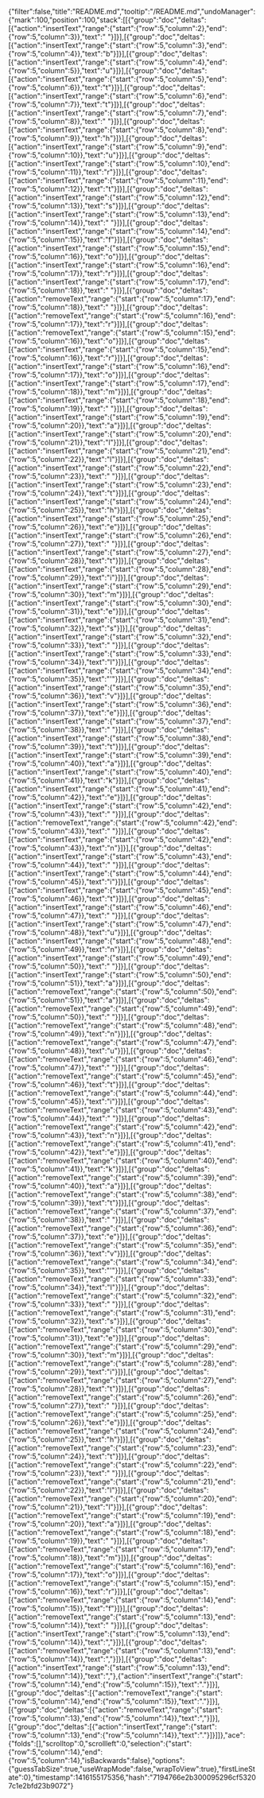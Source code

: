 {"filter":false,"title":"README.md","tooltip":"/README.md","undoManager":{"mark":100,"position":100,"stack":[[{"group":"doc","deltas":[{"action":"insertText","range":{"start":{"row":5,"column":2},"end":{"row":5,"column":3}},"text":" "}]}],[{"group":"doc","deltas":[{"action":"insertText","range":{"start":{"row":5,"column":3},"end":{"row":5,"column":4}},"text":"b"}]}],[{"group":"doc","deltas":[{"action":"insertText","range":{"start":{"row":5,"column":4},"end":{"row":5,"column":5}},"text":"u"}]}],[{"group":"doc","deltas":[{"action":"insertText","range":{"start":{"row":5,"column":5},"end":{"row":5,"column":6}},"text":"t"}]}],[{"group":"doc","deltas":[{"action":"insertText","range":{"start":{"row":5,"column":6},"end":{"row":5,"column":7}},"text":"t"}]}],[{"group":"doc","deltas":[{"action":"insertText","range":{"start":{"row":5,"column":7},"end":{"row":5,"column":8}},"text":" "}]}],[{"group":"doc","deltas":[{"action":"insertText","range":{"start":{"row":5,"column":8},"end":{"row":5,"column":9}},"text":"h"}]}],[{"group":"doc","deltas":[{"action":"insertText","range":{"start":{"row":5,"column":9},"end":{"row":5,"column":10}},"text":"u"}]}],[{"group":"doc","deltas":[{"action":"insertText","range":{"start":{"row":5,"column":10},"end":{"row":5,"column":11}},"text":"r"}]}],[{"group":"doc","deltas":[{"action":"insertText","range":{"start":{"row":5,"column":11},"end":{"row":5,"column":12}},"text":"t"}]}],[{"group":"doc","deltas":[{"action":"insertText","range":{"start":{"row":5,"column":12},"end":{"row":5,"column":13}},"text":"s"}]}],[{"group":"doc","deltas":[{"action":"insertText","range":{"start":{"row":5,"column":13},"end":{"row":5,"column":14}},"text":" "}]}],[{"group":"doc","deltas":[{"action":"insertText","range":{"start":{"row":5,"column":14},"end":{"row":5,"column":15}},"text":"f"}]}],[{"group":"doc","deltas":[{"action":"insertText","range":{"start":{"row":5,"column":15},"end":{"row":5,"column":16}},"text":"o"}]}],[{"group":"doc","deltas":[{"action":"insertText","range":{"start":{"row":5,"column":16},"end":{"row":5,"column":17}},"text":"r"}]}],[{"group":"doc","deltas":[{"action":"insertText","range":{"start":{"row":5,"column":17},"end":{"row":5,"column":18}},"text":" "}]}],[{"group":"doc","deltas":[{"action":"removeText","range":{"start":{"row":5,"column":17},"end":{"row":5,"column":18}},"text":" "}]}],[{"group":"doc","deltas":[{"action":"removeText","range":{"start":{"row":5,"column":16},"end":{"row":5,"column":17}},"text":"r"}]}],[{"group":"doc","deltas":[{"action":"removeText","range":{"start":{"row":5,"column":15},"end":{"row":5,"column":16}},"text":"o"}]}],[{"group":"doc","deltas":[{"action":"insertText","range":{"start":{"row":5,"column":15},"end":{"row":5,"column":16}},"text":"r"}]}],[{"group":"doc","deltas":[{"action":"insertText","range":{"start":{"row":5,"column":16},"end":{"row":5,"column":17}},"text":"o"}]}],[{"group":"doc","deltas":[{"action":"insertText","range":{"start":{"row":5,"column":17},"end":{"row":5,"column":18}},"text":"m"}]}],[{"group":"doc","deltas":[{"action":"insertText","range":{"start":{"row":5,"column":18},"end":{"row":5,"column":19}},"text":" "}]}],[{"group":"doc","deltas":[{"action":"insertText","range":{"start":{"row":5,"column":19},"end":{"row":5,"column":20}},"text":"a"}]}],[{"group":"doc","deltas":[{"action":"insertText","range":{"start":{"row":5,"column":20},"end":{"row":5,"column":21}},"text":"l"}]}],[{"group":"doc","deltas":[{"action":"insertText","range":{"start":{"row":5,"column":21},"end":{"row":5,"column":22}},"text":"l"}]}],[{"group":"doc","deltas":[{"action":"insertText","range":{"start":{"row":5,"column":22},"end":{"row":5,"column":23}},"text":" "}]}],[{"group":"doc","deltas":[{"action":"insertText","range":{"start":{"row":5,"column":23},"end":{"row":5,"column":24}},"text":"t"}]}],[{"group":"doc","deltas":[{"action":"insertText","range":{"start":{"row":5,"column":24},"end":{"row":5,"column":25}},"text":"h"}]}],[{"group":"doc","deltas":[{"action":"insertText","range":{"start":{"row":5,"column":25},"end":{"row":5,"column":26}},"text":"e"}]}],[{"group":"doc","deltas":[{"action":"insertText","range":{"start":{"row":5,"column":26},"end":{"row":5,"column":27}},"text":" "}]}],[{"group":"doc","deltas":[{"action":"insertText","range":{"start":{"row":5,"column":27},"end":{"row":5,"column":28}},"text":"t"}]}],[{"group":"doc","deltas":[{"action":"insertText","range":{"start":{"row":5,"column":28},"end":{"row":5,"column":29}},"text":"i"}]}],[{"group":"doc","deltas":[{"action":"insertText","range":{"start":{"row":5,"column":29},"end":{"row":5,"column":30}},"text":"m"}]}],[{"group":"doc","deltas":[{"action":"insertText","range":{"start":{"row":5,"column":30},"end":{"row":5,"column":31}},"text":"e"}]}],[{"group":"doc","deltas":[{"action":"insertText","range":{"start":{"row":5,"column":31},"end":{"row":5,"column":32}},"text":"s"}]}],[{"group":"doc","deltas":[{"action":"insertText","range":{"start":{"row":5,"column":32},"end":{"row":5,"column":33}},"text":" "}]}],[{"group":"doc","deltas":[{"action":"insertText","range":{"start":{"row":5,"column":33},"end":{"row":5,"column":34}},"text":"I"}]}],[{"group":"doc","deltas":[{"action":"insertText","range":{"start":{"row":5,"column":34},"end":{"row":5,"column":35}},"text":"'"}]}],[{"group":"doc","deltas":[{"action":"insertText","range":{"start":{"row":5,"column":35},"end":{"row":5,"column":36}},"text":"v"}]}],[{"group":"doc","deltas":[{"action":"insertText","range":{"start":{"row":5,"column":36},"end":{"row":5,"column":37}},"text":"e"}]}],[{"group":"doc","deltas":[{"action":"insertText","range":{"start":{"row":5,"column":37},"end":{"row":5,"column":38}},"text":" "}]}],[{"group":"doc","deltas":[{"action":"insertText","range":{"start":{"row":5,"column":38},"end":{"row":5,"column":39}},"text":"t"}]}],[{"group":"doc","deltas":[{"action":"insertText","range":{"start":{"row":5,"column":39},"end":{"row":5,"column":40}},"text":"a"}]}],[{"group":"doc","deltas":[{"action":"insertText","range":{"start":{"row":5,"column":40},"end":{"row":5,"column":41}},"text":"k"}]}],[{"group":"doc","deltas":[{"action":"insertText","range":{"start":{"row":5,"column":41},"end":{"row":5,"column":42}},"text":"e"}]}],[{"group":"doc","deltas":[{"action":"insertText","range":{"start":{"row":5,"column":42},"end":{"row":5,"column":43}},"text":" "}]}],[{"group":"doc","deltas":[{"action":"removeText","range":{"start":{"row":5,"column":42},"end":{"row":5,"column":43}},"text":" "}]}],[{"group":"doc","deltas":[{"action":"insertText","range":{"start":{"row":5,"column":42},"end":{"row":5,"column":43}},"text":"n"}]}],[{"group":"doc","deltas":[{"action":"insertText","range":{"start":{"row":5,"column":43},"end":{"row":5,"column":44}},"text":" "}]}],[{"group":"doc","deltas":[{"action":"insertText","range":{"start":{"row":5,"column":44},"end":{"row":5,"column":45}},"text":"i"}]}],[{"group":"doc","deltas":[{"action":"insertText","range":{"start":{"row":5,"column":45},"end":{"row":5,"column":46}},"text":"t"}]}],[{"group":"doc","deltas":[{"action":"insertText","range":{"start":{"row":5,"column":46},"end":{"row":5,"column":47}},"text":" "}]}],[{"group":"doc","deltas":[{"action":"insertText","range":{"start":{"row":5,"column":47},"end":{"row":5,"column":48}},"text":"u"}]}],[{"group":"doc","deltas":[{"action":"insertText","range":{"start":{"row":5,"column":48},"end":{"row":5,"column":49}},"text":"n"}]}],[{"group":"doc","deltas":[{"action":"insertText","range":{"start":{"row":5,"column":49},"end":{"row":5,"column":50}},"text":" "}]}],[{"group":"doc","deltas":[{"action":"insertText","range":{"start":{"row":5,"column":50},"end":{"row":5,"column":51}},"text":"a"}]}],[{"group":"doc","deltas":[{"action":"removeText","range":{"start":{"row":5,"column":50},"end":{"row":5,"column":51}},"text":"a"}]}],[{"group":"doc","deltas":[{"action":"removeText","range":{"start":{"row":5,"column":49},"end":{"row":5,"column":50}},"text":" "}]}],[{"group":"doc","deltas":[{"action":"removeText","range":{"start":{"row":5,"column":48},"end":{"row":5,"column":49}},"text":"n"}]}],[{"group":"doc","deltas":[{"action":"removeText","range":{"start":{"row":5,"column":47},"end":{"row":5,"column":48}},"text":"u"}]}],[{"group":"doc","deltas":[{"action":"removeText","range":{"start":{"row":5,"column":46},"end":{"row":5,"column":47}},"text":" "}]}],[{"group":"doc","deltas":[{"action":"removeText","range":{"start":{"row":5,"column":45},"end":{"row":5,"column":46}},"text":"t"}]}],[{"group":"doc","deltas":[{"action":"removeText","range":{"start":{"row":5,"column":44},"end":{"row":5,"column":45}},"text":"i"}]}],[{"group":"doc","deltas":[{"action":"removeText","range":{"start":{"row":5,"column":43},"end":{"row":5,"column":44}},"text":" "}]}],[{"group":"doc","deltas":[{"action":"removeText","range":{"start":{"row":5,"column":42},"end":{"row":5,"column":43}},"text":"n"}]}],[{"group":"doc","deltas":[{"action":"removeText","range":{"start":{"row":5,"column":41},"end":{"row":5,"column":42}},"text":"e"}]}],[{"group":"doc","deltas":[{"action":"removeText","range":{"start":{"row":5,"column":40},"end":{"row":5,"column":41}},"text":"k"}]}],[{"group":"doc","deltas":[{"action":"removeText","range":{"start":{"row":5,"column":39},"end":{"row":5,"column":40}},"text":"a"}]}],[{"group":"doc","deltas":[{"action":"removeText","range":{"start":{"row":5,"column":38},"end":{"row":5,"column":39}},"text":"t"}]}],[{"group":"doc","deltas":[{"action":"removeText","range":{"start":{"row":5,"column":37},"end":{"row":5,"column":38}},"text":" "}]}],[{"group":"doc","deltas":[{"action":"removeText","range":{"start":{"row":5,"column":36},"end":{"row":5,"column":37}},"text":"e"}]}],[{"group":"doc","deltas":[{"action":"removeText","range":{"start":{"row":5,"column":35},"end":{"row":5,"column":36}},"text":"v"}]}],[{"group":"doc","deltas":[{"action":"removeText","range":{"start":{"row":5,"column":34},"end":{"row":5,"column":35}},"text":"'"}]}],[{"group":"doc","deltas":[{"action":"removeText","range":{"start":{"row":5,"column":33},"end":{"row":5,"column":34}},"text":"I"}]}],[{"group":"doc","deltas":[{"action":"removeText","range":{"start":{"row":5,"column":32},"end":{"row":5,"column":33}},"text":" "}]}],[{"group":"doc","deltas":[{"action":"removeText","range":{"start":{"row":5,"column":31},"end":{"row":5,"column":32}},"text":"s"}]}],[{"group":"doc","deltas":[{"action":"removeText","range":{"start":{"row":5,"column":30},"end":{"row":5,"column":31}},"text":"e"}]}],[{"group":"doc","deltas":[{"action":"removeText","range":{"start":{"row":5,"column":29},"end":{"row":5,"column":30}},"text":"m"}]}],[{"group":"doc","deltas":[{"action":"removeText","range":{"start":{"row":5,"column":28},"end":{"row":5,"column":29}},"text":"i"}]}],[{"group":"doc","deltas":[{"action":"removeText","range":{"start":{"row":5,"column":27},"end":{"row":5,"column":28}},"text":"t"}]}],[{"group":"doc","deltas":[{"action":"removeText","range":{"start":{"row":5,"column":26},"end":{"row":5,"column":27}},"text":" "}]}],[{"group":"doc","deltas":[{"action":"removeText","range":{"start":{"row":5,"column":25},"end":{"row":5,"column":26}},"text":"e"}]}],[{"group":"doc","deltas":[{"action":"removeText","range":{"start":{"row":5,"column":24},"end":{"row":5,"column":25}},"text":"h"}]}],[{"group":"doc","deltas":[{"action":"removeText","range":{"start":{"row":5,"column":23},"end":{"row":5,"column":24}},"text":"t"}]}],[{"group":"doc","deltas":[{"action":"removeText","range":{"start":{"row":5,"column":22},"end":{"row":5,"column":23}},"text":" "}]}],[{"group":"doc","deltas":[{"action":"removeText","range":{"start":{"row":5,"column":21},"end":{"row":5,"column":22}},"text":"l"}]}],[{"group":"doc","deltas":[{"action":"removeText","range":{"start":{"row":5,"column":20},"end":{"row":5,"column":21}},"text":"l"}]}],[{"group":"doc","deltas":[{"action":"removeText","range":{"start":{"row":5,"column":19},"end":{"row":5,"column":20}},"text":"a"}]}],[{"group":"doc","deltas":[{"action":"removeText","range":{"start":{"row":5,"column":18},"end":{"row":5,"column":19}},"text":" "}]}],[{"group":"doc","deltas":[{"action":"removeText","range":{"start":{"row":5,"column":17},"end":{"row":5,"column":18}},"text":"m"}]}],[{"group":"doc","deltas":[{"action":"removeText","range":{"start":{"row":5,"column":16},"end":{"row":5,"column":17}},"text":"o"}]}],[{"group":"doc","deltas":[{"action":"removeText","range":{"start":{"row":5,"column":15},"end":{"row":5,"column":16}},"text":"r"}]}],[{"group":"doc","deltas":[{"action":"removeText","range":{"start":{"row":5,"column":14},"end":{"row":5,"column":15}},"text":"f"}]}],[{"group":"doc","deltas":[{"action":"removeText","range":{"start":{"row":5,"column":13},"end":{"row":5,"column":14}},"text":" "}]}],[{"group":"doc","deltas":[{"action":"insertText","range":{"start":{"row":5,"column":13},"end":{"row":5,"column":14}},"text":","}]}],[{"group":"doc","deltas":[{"action":"removeText","range":{"start":{"row":5,"column":13},"end":{"row":5,"column":14}},"text":","}]}],[{"group":"doc","deltas":[{"action":"insertText","range":{"start":{"row":5,"column":13},"end":{"row":5,"column":14}},"text":","},{"action":"insertText","range":{"start":{"row":5,"column":14},"end":{"row":5,"column":15}},"text":"."}]}],[{"group":"doc","deltas":[{"action":"removeText","range":{"start":{"row":5,"column":14},"end":{"row":5,"column":15}},"text":"."}]}],[{"group":"doc","deltas":[{"action":"removeText","range":{"start":{"row":5,"column":13},"end":{"row":5,"column":14}},"text":","}]}],[{"group":"doc","deltas":[{"action":"insertText","range":{"start":{"row":5,"column":13},"end":{"row":5,"column":14}},"text":"."}]}]]},"ace":{"folds":[],"scrolltop":0,"scrollleft":0,"selection":{"start":{"row":5,"column":14},"end":{"row":5,"column":14},"isBackwards":false},"options":{"guessTabSize":true,"useWrapMode":false,"wrapToView":true},"firstLineState":0},"timestamp":1416155175356,"hash":"7194766e2b300095296cf53207c1e2bfd23b9072"}
